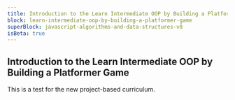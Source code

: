 ```yaml
---
title: Introduction to the Learn Intermediate OOP by Building a Platformer Game
block: learn-intermediate-oop-by-building-a-platformer-game
superBlock: javascript-algorithms-and-data-structures-v8
isBeta: true
---
```


## Introduction to the Learn Intermediate OOP by Building a Platformer Game

This is a test for the new project-based curriculum.
